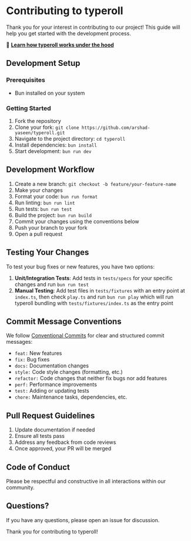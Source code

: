 # Contributing to typeroll

Thank you for your interest in contributing to our project! This guide will help you get started with the development process.

📖 **[Learn how typeroll works under the hood](./guides/how-it-works.md)**

## Development Setup

### Prerequisites

- Bun installed on your system

### Getting Started

1. Fork the repository
2. Clone your fork: `git clone https://github.com/arshad-yaseen/typeroll.git`
3. Navigate to the project directory: `cd typeroll`
4. Install dependencies: `bun install`
5. Start development: `bun run dev`

## Development Workflow

1. Create a new branch: `git checkout -b feature/your-feature-name`
2. Make your changes
3. Format your code: `bun run format`
4. Run linting: `bun run lint`
5. Run tests: `bun run test`
6. Build the project: `bun run build`
7. Commit your changes using the conventions below
8. Push your branch to your fork
9. Open a pull request

## Testing Your Changes

To test your bug fixes or new features, you have two options:

1. **Unit/Integration Tests**: Add tests in `tests/specs` for your specific changes and run `bun run test`
2. **Manual Testing**: Add test files in `tests/fixtures` with an entry point at `index.ts`, then check `play.ts` and run `bun run play` which will run typeroll bundling with `tests/fixtures/index.ts` as the entry point

## Commit Message Conventions

We follow [Conventional Commits](https://www.conventionalcommits.org/) for clear and structured commit messages:

- `feat:` New features
- `fix:` Bug fixes
- `docs:` Documentation changes
- `style:` Code style changes (formatting, etc.)
- `refactor:` Code changes that neither fix bugs nor add features
- `perf:` Performance improvements
- `test:` Adding or updating tests
- `chore:` Maintenance tasks, dependencies, etc.

## Pull Request Guidelines

1. Update documentation if needed
2. Ensure all tests pass
3. Address any feedback from code reviews
4. Once approved, your PR will be merged

## Code of Conduct

Please be respectful and constructive in all interactions within our community.

## Questions?

If you have any questions, please open an issue for discussion.

Thank you for contributing to typeroll!
